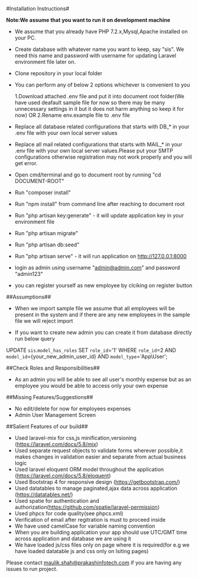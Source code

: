 #Installation Instructions#

**Note:We assume that you want to run it on development machine**

- We assume that you already have PHP 7.2.x,Mysql,Apache installed on your PC.

- Create database with whatever name you want to keep, say "sis".  We need this name and password with username for updating Laravel environment file later on.

- Clone repository in your local folder

- You can perform any of below 2 options whichever is convenient to you

   1.Download attached .env file  and put it into document root folder(We have used deafault sample file for now so there may be   many unnecessary settings in it but it does not harm anything so keep it for now)
     OR
   2.Rename env.example file to .env file

- Replace all database related configurations that starts with DB_* in your .env file with your own local server values

- Replace all mail related configurations that starts with MAIL_* in your .env file with your own local server values.Please put your SMTP configurations otherwise registration may not work properly and you will get error.

- Open cmd/terminal and go to document root by running "cd DOCUMENT-ROOT"

- Run "composer install"

- Run "npm install" from command line after reaching to document root

- Run "php artisan key:generate" - it will update application key in your environment file

- Run "php artisan migrate"

- Run "php artisan db:seed"

- Run "php artisan serve" - it will run application on http://127.0.0.1:8000

- login as admin using username "admin@admin.com" and password "admin123"

- you can register yourself as new employee by clciking on register button

##Assumptions##

- When we import sample file we assume that all employees will be present in the system and if there are any new employees in the sample file we will reject import

- If you want to create new admin you can create it from database directly run below query

UPDATE `sis`.`model_has_roles` SET `role_id`='1' WHERE  `role_id`=2 AND `model_id`={your_new_admin_user_id} AND `model_type`='App\\User';


##Check Roles and Responsibilities##

- As an admin you will be able to see all user's monthly expense but as an employee you would be able to access only your own expense

##Missing Features/Suggestions##

- No edit/delete for now for employees expenses
- Admin User Management Screen

##Salient Features of our build##

- Used laravel-mix for css,js minification,versioning (https://laravel.com/docs/5.8/mix)
- Used separate request objects to validate forms wherever possible,it makes changes in validation easier and separate from actual business logic
- Used laravel eloquent ORM model throughout the application (https://laravel.com/docs/5.8/eloquent)
- Used Bootstrap 4 for responsive design (https://getbootstrap.com/)
- Used datatables to manage paginated,ajax data across application (https://datatables.net/)
- Used spatie for authentication and authorization(https://github.com/spatie/laravel-permission)
- Used phpcs for code quality(see phpcs.xml)
- Verification of email after regitration is must to proceed inside
- We have used camelCase for variable naming convention
- When you are building application your app should use UTC/GMT time across application and database we are using it
- We have loaded js/css files only on page where it is required(for e.g we have loaded datatable js and css only on lsiting pages)

Please contact maulik.shah@prakashinfotech.com if you are having any issues to run project.

